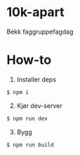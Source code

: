# 10k-apart
Bekk faggruppefagdag

# How-to

1. Installer deps
```bash
$ npm i
```
2. Kjør dev-server
```bash
$ npm run dev
```
3. Bygg
```bash
$ npm run build
```
